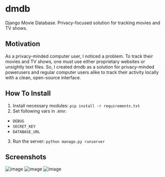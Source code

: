 # dmdb
Django Movie Database. Privacy-focused solution for tracking movies and TV shows.

## Motivation
As a privacy-minded computer user, I noticed a problem. To track their movies and TV shows, one must use either proprietary websites or unsightly text files. So, I created dmdb as a solution for privacy-minded powerusers and regular computer users alike to track their activity locally with a clean, open-source interface.

## How To Install
1. Install necessary modules: `pip install -r requirements.txt`
2. Set following vars in .env:
* `DEBUG`
* `SECRET_KEY`
* `DATABASE_URL`
3. Run the server: `python manage.py runserver`

## Screenshots
![image](https://i.postimg.cc/JHk9r8wM/login.png)
![image](https://i.postimg.cc/sv5tb39J/dashboard.png)
![image](https://i.postimg.cc/ThzzkKmw/admin.png)